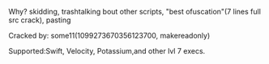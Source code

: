 Why?
skidding, trashtalking bout other scripts, "best ofuscation"(7 lines full src crack), pasting

Cracked by:
some11(1099273670356123700, makereadonly)

Supported:Swift, Velocity, Potassium,and other lvl 7 execs.
